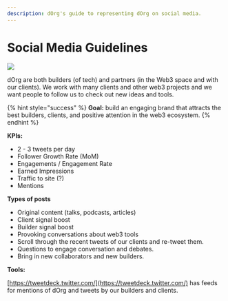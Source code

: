 ```yaml
---
description: dOrg's guide to representing dOrg on social media.
---
```


# Social Media Guidelines

![](https://media.giphy.com/media/Wsva5clCvbxcbFURFm/giphy.gif)

dOrg are both builders \(of tech\) and partners \(in the Web3 space and with our clients\). We work with many clients and other web3 projects and we want people to follow us to check out new ideas and tools. 

{% hint style="success" %}
**Goal:** build an engaging brand that attracts the best builders, clients, and positive attention in the web3 ecosystem.
{% endhint %}

**KPIs:**

* 2 - 3 tweets per day
* Follower Growth Rate \(MoM\)
* Engagements / Engagement Rate
* Earned Impressions
* Traffic to site \(?\)
* Mentions

**Types of posts**

* Original content \(talks, podcasts, articles\)
* Client signal boost
* Builder signal boost
* Provoking conversations about web3 tools
* Scroll through the recent tweets of our clients and re-tweet them.
* Questions to engage conversation and debates.
* Bring in new collaborators and new builders.

**Tools:**

[https://tweetdeck.twitter.com/](https://tweetdeck.twitter.com/) has feeds for mentions of dOrg and tweets by our builders and clients.

